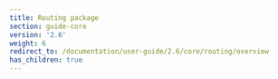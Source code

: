 ```yaml
---
title: Routing package
section: guide-core
version: '2.6'
weight: 6
redirect_to: /documentation/user-guide/2.6/core/routing/overview
has_children: true
---
```

